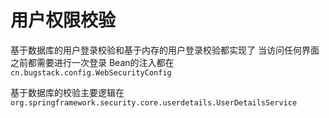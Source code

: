 # 用户权限校验

基于数据库的用户登录校验和基于内存的用户登录校验都实现了 当访问任何界面之前都需要进行一次登录 Bean的注入都在`cn.bugstack.config.WebSecurityConfig`

基于数据库的校验主要逻辑在`org.springframework.security.core.userdetails.UserDetailsService`




